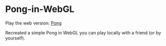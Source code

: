 # Pong-in-WebGL
Play the web version: [Pong](https://giuffridino.github.io/Pong-in-WebGL/)

Recreated a simple Pong in WebGL you can play locally with a friend (or by yourself).
